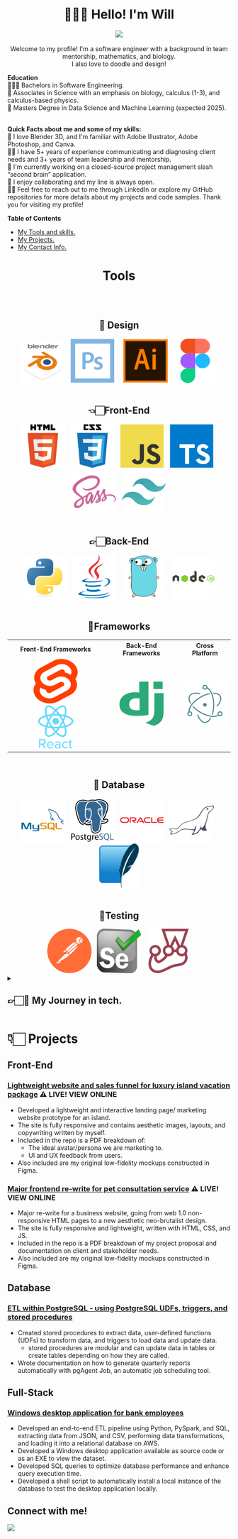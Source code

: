 <!-- BEGIN HEADER -->
<div align="center">
<h1> 👨🏻‍💻 Hello! I'm Will</h1>
<img src="https://github.com/The-Captain-William/The-Captain-William/blob/2955a12bb477e0ded73c2f074914efff296cb5f1/%E6%88%91%20%E6%98%AF%20%E8%BD%AF%20%E4%BB%B6%20%E5%B7%A5%20%E7%A8%8B%20%E5%B8%88.gif">
<p align="center">
Welcome to my profile! I'm a software engineer with a background in team mentorship, mathematics, and biology. <br> 
I also love to doodle and design!
</p>
</div>
<div>
<p>

<b>Education</b><br>
👨🏻‍💻 Bachelors in Software Engineering. <br>
🔬 Associates in Science with an emphasis on biology, calculus (1-3), and calculus-based physics. <br>
🤖 Masters Degree in Data Science and Machine Learning (expected 2025). <br>
<br>
    
<b>Quick Facts about me and some of my skills:</b>    
🎨 I love Blender 3D, and I'm familiar with Adobe Illustrator, Adobe Photoshop, and Canva. <br>
💪🏻 I have 5+ years of experience communicating and diagnosing client needs and 3+ years of team leadership and mentorship. <br>
🔭 I'm currently working on a closed-source project management slash “second brain” application. <br>
🖤 I enjoy collaborating and my line is always open. <br>
🙏🏻 Feel free to reach out to me through LinkedIn or explore my GitHub repositories for more details about my projects and code samples. Thank you for visiting my profile!
</p>
</div>

<b>Table of Contents</b>
<ul>
    <li><a href="#tools">My Tools and skills.</a></li>
    <li><a href="#projects">My Projects.</a></li>
    <li><a href="#connect">My Contact Info.</a></li>
</ul>

<div>

<h1 align="center" id="tools">Tools</h1>
<br>
<br>


<div align="center">
<h2>🎨 Design</h2>
<img src="https://raw.githubusercontent.com/teamedwardforever/Readme-Generator/71f25dd8b98329b168142a6b782a107b75eab178/svg/Skills/Software/blender_community_badge_white.svg" alt="Blender" width="100" height="100"/>
&nbsp;
<img src="https://raw.githubusercontent.com/teamedwardforever/Readme-Generator/71f25dd8b98329b168142a6b782a107b75eab178/svg/Skills/Software/photoshop-line.svg" alt="Photoshop" width="100" height="100"/>
&nbsp;
 &nbsp;
<img src="https://raw.githubusercontent.com/teamedwardforever/Readme-Generator/71f25dd8b98329b168142a6b782a107b75eab178/svg/Skills/Software/adobe_illustrator-icon%20(1).svg" alt="Adobe Illustrator" width="100" height="100"/>
 &nbsp;
<img src="https://raw.githubusercontent.com/teamedwardforever/Readme-Generator/71f25dd8b98329b168142a6b782a107b75eab178/svg/Skills/Software/figma-icon.svg" alt="Figma" width="100" height="100"/>
</div>
<br>

<div align="center"> 
<h2>👈🏻Front-End</h2>
    
<img src="https://raw.githubusercontent.com/teamedwardforever/Readme-Generator/71f25dd8b98329b168142a6b782a107b75eab178/svg/Skills/Frontend/html5-original-wordmark.svg" alt="HTML" width="100" height="100"/>
&nbsp;
<img src="https://raw.githubusercontent.com/teamedwardforever/Readme-Generator/71f25dd8b98329b168142a6b782a107b75eab178/svg/Skills/Frontend/css3-original-wordmark.svg" alt="Css" width="100" height="100"/>
&nbsp;
<img src="https://raw.githubusercontent.com/teamedwardforever/Readme-Generator/71f25dd8b98329b168142a6b782a107b75eab178/svg/Skills/Languages/javascript-original.svg" alt="Javascript" width="100" height="100"/>
&nbsp;
<img src="https://raw.githubusercontent.com/teamedwardforever/Readme-Generator/71f25dd8b98329b168142a6b782a107b75eab178/svg/Skills/Languages/typescript-original.svg" alt="Typescript" width="100" height="100"/>
&nbsp;
<img src="https://raw.githubusercontent.com/teamedwardforever/Readme-Generator/71f25dd8b98329b168142a6b782a107b75eab178/svg/Skills/Frontend/sass-original.svg" alt="Sass" width="100" height="100"/>
&nbsp;
<img src="https://raw.githubusercontent.com/teamedwardforever/Readme-Generator/71f25dd8b98329b168142a6b782a107b75eab178/svg/Skills/Frontend/tailwindcss-icon.svg" alt="Tailwindcss" width="100" height="100"/>
</div>
<br>

<div align="center">
<h2>👉🏻Back-End</h2>

<img src="https://raw.githubusercontent.com/teamedwardforever/Readme-Generator/71f25dd8b98329b168142a6b782a107b75eab178/svg/Skills/Languages/python-original.svg" alt="Python" width="100" height="100"/>
&nbsp;
<img src="https://raw.githubusercontent.com/teamedwardforever/Readme-Generator/71f25dd8b98329b168142a6b782a107b75eab178/svg/Skills/Languages/java-original.svg" alt="Java" width="100" height="100"/>
&nbsp;
<img src="https://raw.githubusercontent.com/teamedwardforever/Readme-Generator/71f25dd8b98329b168142a6b782a107b75eab178/svg/Skills/Languages/go-original.svg" alt="Go" width="100" height="100"/>
&nbsp;
<img src="https://raw.githubusercontent.com/teamedwardforever/Readme-Generator/71f25dd8b98329b168142a6b782a107b75eab178/svg/Skills/Backend/nodejs-original-wordmark.svg" alt="NodeJs" width="100" height="100"/>
</div>
<br>

<div align="center">
    <h2>🔨Frameworks</h2>
    <table>
            <th>
             Front-End Frameworks 
            </th>
             <th>
             Back-End Frameworks
            </th>
             <th>
              Cross Platform
             </th>
             <tr>
                  <td class="front" align="center">
                    <img src="https://raw.githubusercontent.com/teamedwardforever/Readme-Generator/71f25dd8b98329b168142a6b782a107b75eab178/svg/Skills/Frontend/Svelte_Logo.svg" alt="Svelte" width="100" height="100"/>
                    <img src="https://raw.githubusercontent.com/teamedwardforever/Readme-Generator/71f25dd8b98329b168142a6b782a107b75eab178/svg/Skills/Frontend/react-original-wordmark.svg" alt="React" width="100" height="100"/>
                  </td>
                 <td class="back" align="center">
                    <img src="https://raw.githubusercontent.com/teamedwardforever/Readme-Generator/71f25dd8b98329b168142a6b782a107b75eab178/svg/Skills/Framework/django.svg" alt="Django" width="100" height="100"/>
                 </td>
                 <td class="cross" align="center">
                    <img src="https://raw.githubusercontent.com/teamedwardforever/Readme-Generator/71f25dd8b98329b168142a6b782a107b75eab178/svg/Skills/Framework/electron-original.svg" alt="Electron" width="100" height="100"/>
                 </td> 
             </tr>
    </table>
</div>
<br>

<div align="center">
<h2>💾 Database</h2>
<img src="https://raw.githubusercontent.com/teamedwardforever/Readme-Generator/71f25dd8b98329b168142a6b782a107b75eab178/svg/Skills/Database/mysql-original-wordmark.svg" alt="Mysql" width="100" height="100"/>
&nbsp;
<img src="https://raw.githubusercontent.com/teamedwardforever/Readme-Generator/71f25dd8b98329b168142a6b782a107b75eab178/svg/Skills/Database/postgresql-original-wordmark.svg" alt="Postgresql" width="100" height="100"/>
&nbsp;
<img src="https://raw.githubusercontent.com/teamedwardforever/Readme-Generator/71f25dd8b98329b168142a6b782a107b75eab178/svg/Skills/Database/oracle-original.svg" alt="Oracle" width="100" height="100"/>
&nbsp;
<img src="https://raw.githubusercontent.com/teamedwardforever/Readme-Generator/71f25dd8b98329b168142a6b782a107b75eab178/svg/Skills/Database/mariadb-icon.svg" alt="Mariadb" width="100" height="100"/>
 &nbsp;
<img src="https://raw.githubusercontent.com/teamedwardforever/Readme-Generator/71f25dd8b98329b168142a6b782a107b75eab178/svg/Skills/Database/sqlite-icon.svg" alt="Sqlite" width="100" height="100"/>
</div>
<br>


<div align="center">
<h2>🧪Testing</h2>
<img src="https://raw.githubusercontent.com/teamedwardforever/Readme-Generator/71f25dd8b98329b168142a6b782a107b75eab178/svg/Skills/Software/getpostman-icon.svg" alt="Postman" width="100" height="100"/>
&nbsp;
<img src="https://raw.githubusercontent.com/teamedwardforever/Readme-Generator/71f25dd8b98329b168142a6b782a107b75eab178/svg/Skills/Testing/selenium-logo.svg" alt="Selenium" width="100" height="100"/>
&nbsp;
<img src="https://raw.githubusercontent.com/teamedwardforever/Readme-Generator/71f25dd8b98329b168142a6b782a107b75eab178/svg/Skills/Testing/jestjsio-icon.svg" alt="Jestjsio" width="100" height="100"/>
</div>

</div>




<!--STORY GOES HERE (TOGGLE MENU)-->
<details>
 <summary><h2>👉🏻📖 My Journey in tech.</h2></summary>
 
 ### Discovering programming by accident
 ---
I was first introduced to programming as a child around 13 or 14, by poking around demo versions of PC games. 

I intended to try to develop my own “cracks” so I could play the full version for free. 

Of course, that was way beyond the scope of a beginner. I did discover, however, that I could open certain files with a text editor, and amongst the spaces, brackets, and equals signs I would later learn was known as <i>syntax</i> I would find integers or Boolean values, that if I edited, would have an effect on gameplay.

In my teenage years, I began to make mods for video games. I would develop new game maps, and textures, and learn how to modify code with a simple text editor and no formal training on syntax. I managed to create some interesting mods for several games, however, I never thought to become a programmer. 

### Overcoming financial struggles by God's grace and supporting my parents
---
Due to the severe financial struggles of my family, I started working straight out of high school. Some shifts would be grueling 12-, 14-, or 16-hour shifts at various locations. Restaurants, retail outlets. Essentially whatever employment I could garner to help provide for myself and my parents. 

### Working as a Lead Technician and my original plan: become a healthcare worker
---
I attended college in 2018 intending to pursue a healthcare career as a pharmacist.

I always did well in my classes, and by the time I gained my associates, I also obtained my Pharmacy Technician License and received a promotion as Lead Pharmacy Technician in the community pharmacy where I work.

 
### An A student changes his educational trajectory
---
I temporarily put off my bachelor's to work extra hours during the Covid 19 Pandemic, serving at my home pharmacy and other pharmacies in the NYC Queens district. 

This also gave me time to think about what I wanted to do. I learned that I enjoy engineering and mathematics much more than healthcare-related topics (I studied calculus 1, 2, and 3 in college, calculus-based physics, and in my own time studied discrete mathematics). I also wanted to solve problems at scale and provide as much value as possible.

### Becoming a Software Engineer
---
I went back to college to take advanced mathematics courses and physics courses. I began to consider my options as an Engineer. I also began to learn programming on my own. 
I was invited to study Electrical Engineering at Grove School of Engineering in NYC but opted to study Software Engineering at Western Governors University.

I was also fortunate enough to be awarded the opportunity to study Data Engineering with Per Scholas. 

This marks the beginning of my journey as a programmer and data engineer. It feels oddly familiar, coming back to my roots.
</details>




<h1 id="projects">👇🏻 Projects</h1>

## Front-End

### [Lightweight website and sales funnel for luxury island vacation package](https://github.com/The-Captain-William/Marketing-Page-for-Taniti-Island/tree/main) ⚠ LIVE! VIEW ONLINE
- Developed a lightweight and interactive landing page/ marketing website prototype for an island.
- The site is fully responsive and contains aesthetic images, layouts, and copywriting written by myself.
- Included in the repo is a PDF breakdown of:
    - The ideal avatar/persona we are marketing to. 
    - UI and UX feedback from users.
- Also included are my original low-fidelity mockups constructed in Figma.

### [Major frontend re-write for pet consultation service](https://github.com/The-Captain-William/Paradigm-Pet-Professionals) ⚠ LIVE! VIEW ONLINE
- Major re-write for a business website, going from web 1.0 non-responsive HTML pages to a new aesthetic neo-brutalist design.
- The site is fully responsive and lightweight, written with HTML, CSS, and JS.
- Included in the repo is a PDF breakdown of my project proposal and documentation on client and stakeholder needs.
- Also included are my original low-fidelity mockups constructed in Figma. 



## Database

### [ETL within PostgreSQL - using PostgreSQL UDFs, triggers, and stored procedures ](https://github.com/The-Captain-William/stored-procedures-and-triggers-psql)
- Created stored procedures to extract data, user-defined functions (UDFs) to transform data, and triggers to load data and update data. 
    - stored procedures are modular and can update data in tables or create tables depending on how they are called.  
- Wrote documentation on how to generate quarterly reports automatically with pgAgent Job, an automatic job scheduling tool.


## Full-Stack

### [Windows desktop application for bank employees](https://github.com/The-Captain-William/Per-Scholas-Capstone/tree/main#per-scholas-data-engineering-bootcamp-capstone-project)

- Developed an end-to-end ETL pipeline using Python, PySpark, and SQL, extracting data from JSON, and CSV, performing data transformations, and loading it into a relational database on AWS.
- Developed a Windows desktop application available as source code or as an EXE to view the dataset.
- Developed SQL queries to optimize database performance and enhance query execution time.
- Developed a shell script to automatically install a local instance of the database to test the desktop application locally.







  






<h2 id="connect">Connect with me!</h2>
<a href="https://www.linkedin.com/in/the-captain-william/" target="_blank">
<img src="https://upload.wikimedia.org/wikipedia/commons/thumb/8/81/LinkedIn_icon.svg/2048px-LinkedIn_icon.svg.png" width="100">
</a>



 










